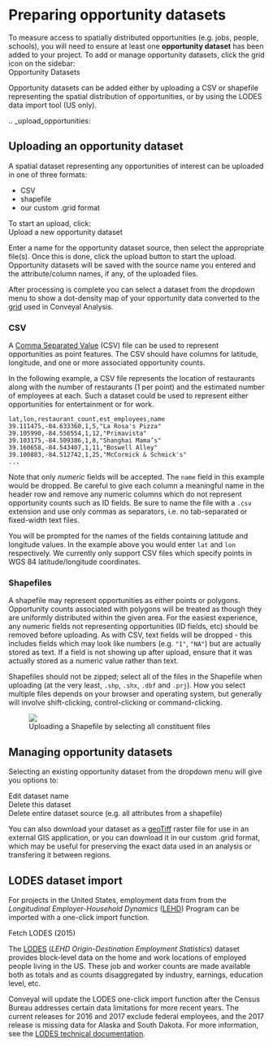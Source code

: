 # Preparing opportunity datasets

To measure access to spatially distributed opportunities (e.g. jobs, people, schools), you will need to ensure at least one **opportunity dataset** has been added to your project. To add or manage opportunity datasets, click the grid icon on the sidebar:
<br><span class="ui-icon"><i class="fa fa-th"></i> Opportunity Datasets</span>

Opportunity datasets can be added either by uploading a CSV or shapefile representing the spatial distribution of opportunities, or by using the LODES data import tool (US only).

.. _upload_opportunities:

## Uploading an opportunity dataset

A spatial dataset representing any opportunities of interest can be uploaded in one of three formats:

- CSV
- shapefile
- our custom .grid format

To start an upload, click: <br><span class="btn btn-success"><i class="fa fa-plus"></i> Upload a new opportunity dataset</span>

Enter a name for the opportunity dataset source, then select the appropriate file(s). Once this is done, click the upload button to start the upload. Opportunity datasets will be saved with the source name you entered and the attribute/column names, if any, of the uploaded files.

After processing is complete you can select a dataset from the dropdown menu to show a dot-density map of your opportunity data converted to the [grid](../analysis/methodology.html#spatial-resolution) used in Conveyal Analysis.

### CSV

A [Comma Separated Value](https://en.wikipedia.org/wiki/Comma-separated_values) (CSV) file can be used to represent opportunities as point features. The CSV should have columns for latitude, longitude, and one or more associated opportunity counts.

In the following example, a CSV file represents the location of restaurants along with the number of restaurants (1 per point) and the estimated number of employees at each. Such a dataset could be used to represent either opportunities for entertainment or for work.

```csv
lat,lon,restaurant_count,est_employees,name
39.111475,-84.633360,1,5,"La Rosa's Pizza"
39.105990,-84.556554,1,12,"Primavista"
39.103175,-84.509386,1,8,"Shanghai Mama’s"
39.160658,-84.543407,1,11,"Boswell Alley"
39.100883,-84.512742,1,25,"McCormick & Schmick's"
...
```

Note that only _numeric_ fields will be accepted. The `name` field in this example would be dropped. Be careful to give each column a meaningful name in the header row and remove any numeric columns which do not represent opportunity counts such as ID fields. Be sure to name the file with a `.csv` extension and use only commas as separators, i.e. no tab-separated or fixed-width text files.

You will be prompted for the names of the fields containing latitude and longitude values. In the example above you would enter `lat` and `lon` respectively. We currently only support CSV files which specify points in WGS 84 latitude/longitude coordinates.

### Shapefiles

A shapefile may represent opportunities as either points or polygons. Opportunity counts associated with polygons will be treated as though they are uniformly distributed within the given area. For the easiest experience, any numeric fields not representing opportunities (ID fields, etc) should be removed before uploading. As with CSV, text fields will be dropped - this includes fields which may look like numbers (e.g. `"1"`, `"NA"`) but are actually stored as text. If a field is not showing up after upload, ensure that it was actually stored as a numeric value rather than text.

Shapefiles should not be zipped; select all of the files in the Shapefile when uploading (at the very least, `.shp`, `.shx`, `.dbf` and `.prj`). How you select multiple files depends on your browser and operating system, but generally will involve shift-clicking, control-clicking or command-clicking.

<figure>
  <img src="../img/upload-shapefile.png" />
  <figcaption>Uploading a Shapefile by selecting all constituent files</figcaption>
</figure>

## Managing opportunity datasets

Selecting an existing opportunity dataset from the dropdown menu will give you options to:

<span class="btn btn-warning"><i class="fa fa-pencil"></i> Edit dataset name</span><br>
<span class="btn btn-danger"><i class="fa fa-trash"></i> Delete this dataset</span><br>
<span class="btn btn-danger"><i class="fa fa-trash"></i> Delete entire dataset source</span> (e.g. all attributes from a shapefile)

You can also download your dataset as a [geoTiff](https://en.wikipedia.org/wiki/GeoTIFF) raster file for use in an external GIS application, or you can download it in our custom .grid format, which may be useful for preserving the exact data used in an analysis or transfering it between regions.

## LODES dataset import

For projects in the United States, employment data from from the _Longitudinal Employer-Household Dynamics_ ([LEHD](https://lehd.ces.census.gov/)) Program can be imported with a one-click import function.

<span class="btn btn-info"><i class="fa fa-group"></i> Fetch LODES (2015)</span>

The [LODES](https://lehd.ces.census.gov/data/#lodes) (_LEHD Origin-Destination Employment Statistics_) dataset provides block-level data on the home and work locations of employed people living in the US. These job and worker counts are made available both as totals and as counts disaggregated by industry, earnings, education level, etc.

Conveyal will update the LODES one-click import function after the Census Bureau addresses certain data limitations for more recent years. The current releases for 2016 and 2017 exclude federal employees, and the 2017 release is missing data for Alaska and South Dakota. For more information, see the [LODES technical documentation](https://lehd.ces.census.gov/data/lodes/LODES7/LODESTechDoc7.4.pdf).
